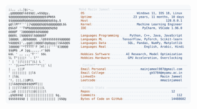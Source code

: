 <picture>
  <source srcset="https://raw.githubusercontent.com/mmazinjameel/mmazinjameel/main/dark_mode.svg?v=1760501568" media="(prefers-color-scheme: dark)">
  <img src="https://raw.githubusercontent.com/mmazinjameel/mmazinjameel/main/light_mode.svg?v=1760501568">
</picture>
